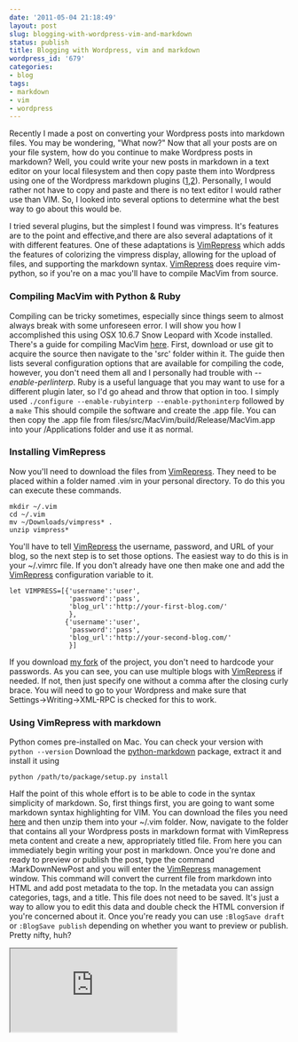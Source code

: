 ```yaml
---
date: '2011-05-04 21:18:49'
layout: post
slug: blogging-with-wordpress-vim-and-markdown
status: publish
title: Blogging with Wordpress, vim and markdown
wordpress_id: '679'
categories:
- blog
tags:
- markdown
- vim
- wordpress
---
```


Recently I made a post on converting your Wordpress posts into markdown files. You may be wondering, "What now?" Now that all your posts are on your file system, how do you continue to make Wordpress posts in markdown? Well, you could write your new posts in markdown in a text editor on your local filesystem and then copy paste them into Wordpress using one of the Wordpress markdown plugins ([1](http://wordpress.org/extend/plugins/markdown-on-save/),[2](http://wordpress.org/extend/plugins/markdown-for-wordpress-and-bbpress/)). Personally, I would rather not have to copy and paste and there is no text editor I would rather use than VIM. So, I looked into several options to determine what the best way to go about this would be.

I tried several plugins, but the simplest I found was vimpress. It's features are to the point and effective,and there are also several adaptations of it with different features. One of these adaptations is [VimRepress](http://www.vim.org/scripts/script.php?script_id=3510) which adds the features of colorizing the vimpress display, allowing for the upload of files, and supporting the markdown syntax. [VimRepress](http://www.vim.org/scripts/script.php?script_id=3510) does require vim-python, so if you're on a mac you'll have to compile MacVim from source.

### Compiling MacVim with Python & Ruby

Compiling can be tricky sometimes, especially since things seem to almost always break with some unforeseen error. I will show you how I accomplished this using OSX 10.6.7 Snow Leopard with Xcode installed. There's a guide for compiling MacVim [here](https://github.com/b4winckler/macvim/wiki/Building). First, download or use git to acquire the source then navigate to the 'src' folder within it. The guide then lists several configuration options that are available for compiling the code, however, you don't need them all and I personally had trouble with _--enable-perlinterp_. Ruby is a useful language that you may want to use for a different plugin later, so I'd go ahead and throw that option in too. I simply used `./configure --enable-rubyinterp --enable-pythoninterp` followed by a `make` This should compile the software and create the .app file. You can then copy the .app file from files/src/MacVim/build/Release/MacVim.app into your /Applications folder and use it as normal.

### Installing VimRepress

Now you'll need to download the files from [VimRepress](http://www.vim.org/scripts/script.php?script_id=3510). They need to be placed within a folder named .vim in your personal directory. To do this you can execute these commands.

```
mkdir ~/.vim
cd ~/.vim
mv ~/Downloads/vimpress* .
unzip vimpress*
```

You'll have to tell [VimRepress](http://www.vim.org/scripts/script.php?script_id=3510) the username, password, and URL of your blog, so the next step is to set those options. The easiest way to do this is in your ~/.vimrc file. If you don't already have one then make one and add the [VimRepress](http://www.vim.org/scripts/script.php?script_id=3510) configuration variable to it.

```
let VIMPRESS=[{'username':'user', 
               'password':'pass', 
               'blog_url':'http://your-first-blog.com/' 
               }, 
              {'username':'user', 
               'password':'pass', 
               'blog_url':'http://your-second-blog.com/' 
               }]
```

If you download [my fork](https://github.com/connermcd/VimRepress) of the project, you don't need to hardcode your passwords. As you can see, you can use multiple blogs with [VimRepress](http://www.vim.org/scripts/script.php?script_id=3510) if needed. If not, then just specify one without a comma after the closing curly brace. You will need to go to your Wordpress and make sure that Settings→Writing→XML-RPC is checked for this to work.

### Using VimRepress with markdown
Python comes pre-installed on Mac. You can check your version with `python --version` Download the [python-markdown](http://pypi.python.org/pypi/Markdown) package, extract it and install it using 

```
python /path/to/package/setup.py install
```

Half the point of this whole effort is to be able to code in the syntax simplicity of markdown. So, first things first, you are going to want some markdown syntax highlighting for VIM. You can download the files you need [here](https://github.com/plasticboy/vim-markdown) and then unzip them into your ~/.vim folder. Now, navigate to the folder that contains all your Wordpress posts in markdown format with VimRepress meta content and create a new, appropriately titled file. From here you can immediately begin writing your post in markdown. Once you're done and ready to preview or publish the post, type the command :MarkDownNewPost and you will enter the [VimRepress](http://www.vim.org/scripts/script.php?script_id=3510) management window. This command will convert the current file from markdown into HTML and add post metadata to the top. In the metadata you can assign categories, tags, and a title. This file does not need to be saved. It's just a way to allow you to edit this data and double check the HTML conversion if you're concerned about it. Once you're ready you can use `:BlogSave draft` or `:BlogSave publish` depending on whether you want to preview or publish. Pretty nifty, huh?

<div class="youtube"><iframe src="http://www.youtube.com/embed/nBHBwOns5bE"></iframe></div>
